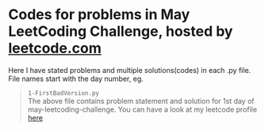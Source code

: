 # Codes for problems in May LeetCoding Challenge, hosted by [leetcode.com](https://leetcode.com/explore/challenge/card/may-leetcoding-challenge/)

Here I have stated problems and multiple solutions(codes) in each .py file.<br>
File names start with the day number, eg. 
> `1-FirstBadVersion.py` <br>
The above file contains problem statement and solution for 1st day of may-leetcoding-challenge.
You can have a look at my leetcode profile [here](https://leetcode.com/s-nilesh/)
